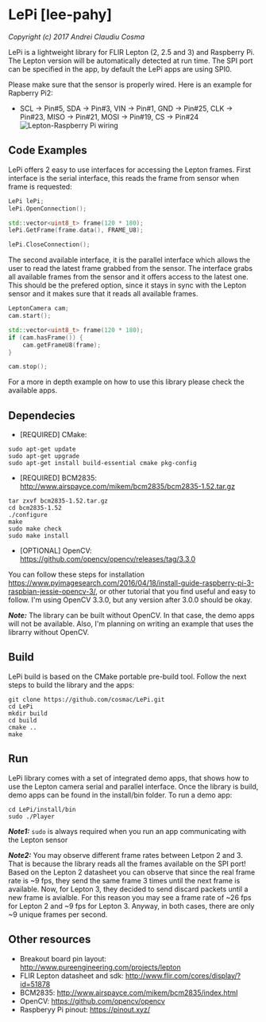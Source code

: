 # LePi [lee-pahy]
*Copyright (c) 2017 Andrei Claudiu Cosma*

LePi is a lightweight library for FLIR Lepton (2, 2.5 and 3) and Raspberry Pi. The Lepton version will be automatically detected at run time. The SPI port can be specified in the app, by default the LePi apps are using SPI0. 

Please make sure that the sensor is properly wired. Here is an example for Rapberry Pi2:
- SCL -> Pin#5, SDA -> Pin#3, VIN -> Pin#1, GND -> Pin#25, CLK -> Pin#23, MISO -> Pin#21, MOSI -> Pin#19, CS -> Pin#24
![Lepton-Raspberry Pi wiring](https://github.com/cosmac/LePi/blob/master/resources/lepton-raspberryPi%20wiring.png)

## Code Examples
LePi offers 2 easy to use interfaces for accessing the Lepton frames. First interface is the serial interface, this reads the frame from sensor when frame is requested:
```C++
LePi lePi;
lePi.OpenConnection();

std::vector<uint8_t> frame(120 * 180);
lePi.GetFrame(frame.data(), FRAME_U8);

lePi.CloseConnection();
```
The second available interface, it is the parallel interface which allows the user to read the latest frame grabbed from the sensor. The interface grabs all available frames from the sensor and it offers access to the latest one. This should be the prefered option, since it stays in sync with the Lepton sensor and it makes sure that it reads all available frames.
```C++
LeptonCamera cam;
cam.start();

std::vector<uint8_t> frame(120 * 180);
if (cam.hasFrame()) {
    cam.getFrameU8(frame);
}

cam.stop();
```

For a more in depth example on how to use this library please check the available apps.


## Dependecies
- [REQUIRED] CMake:
```
sudo apt-get update
sudo apt-get upgrade
sudo apt-get install build-essential cmake pkg-config
```
- [REQUIRED] BCM2835: http://www.airspayce.com/mikem/bcm2835/bcm2835-1.52.tar.gz
```
tar zxvf bcm2835-1.52.tar.gz
cd bcm2835-1.52
./configure
make
sudo make check
sudo make install
```
- [OPTIONAL] OpenCV: https://github.com/opencv/opencv/releases/tag/3.3.0

You can follow these steps for installation https://www.pyimagesearch.com/2016/04/18/install-guide-raspberry-pi-3-raspbian-jessie-opencv-3/, or other tutorial that you find useful and easy to follow. I'm using OpenCV 3.3.0, but any version after 3.0.0 should be okay.

**_Note:_** The library can be built without OpenCV. In that case, the demo apps will not be available. Also, I'm planning on writing an example that uses the librarry without OpenCV.

## Build
LePi build is based on the CMake portable pre-build tool. Follow the next steps to build the library and the apps:
```
git clone https://github.com/cosmac/LePi.git
cd LePi
mkdir build
cd build
cmake ..
make
```

## Run
LePi library comes with a set of integrated demo apps, that shows how to use the Lepton camera serial and parallel interface.
Once the library is build, demo apps can be found in the install/bin folder. To run a demo app:
```
cd LePi/install/bin
sudo ./Player
```
**_Note1:_** `sudo` is always required when you run an app communicating with the Lepton sensor

**_Note2:_** You may observe different frame rates between Letpon 2 and 3. That is because the library reads all the frames available on the SPI port! Based on the Lepton 2 datasheet you can observe that since the real frame rate is  ~9 fps, they send the same frame 3 times until the next frame is available. Now, for Lepton 3, they decided to send discard packets until a new frame is avialble. For this reason you may see a frame rate of ~26 fps for Lepton 2 and ~9 fps for Lepton 3. Anyway, in both cases, there are only ~9 unique frames per second.

## Other resources
- Breakout board pin layout: http://www.pureengineering.com/projects/lepton
- FLIR Lepton datasheet and sdk: http://www.flir.com/cores/display/?id=51878
- BCM2835: http://www.airspayce.com/mikem/bcm2835/index.html
- OpenCV: https://github.com/opencv/opencv
- Raspberyy Pi pinout: https://pinout.xyz/


